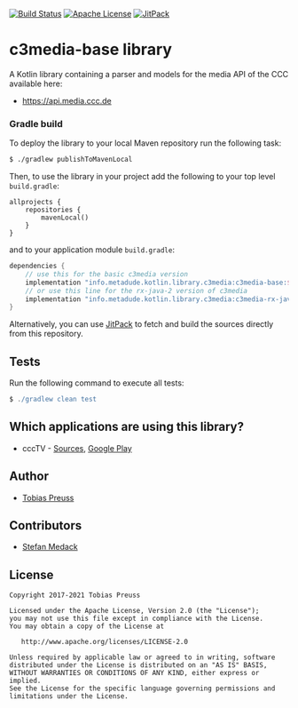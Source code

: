 [![Build Status](https://travis-ci.com/johnjohndoe/c3media-base.svg?branch=master)](https://travis-ci.com/johnjohndoe/c3media-base) [![Apache License](http://img.shields.io/badge/license-Apache%20License%202.0-lightgrey.svg)](http://choosealicense.com/licenses/apache-2.0/) [![JitPack](https://jitpack.io/v/johnjohndoe/c3media-base.svg)][jitpack-c3media-base]

# c3media-base library

A Kotlin library containing a parser and models for the media API of the CCC available here:

* https://api.media.ccc.de


### Gradle build

To deploy the library to your local Maven repository run the following task:

```bash
$ ./gradlew publishToMavenLocal
```

Then, to use the library in your project add the following to
your top level `build.gradle`:

```
allprojects {
    repositories {
        mavenLocal()
    }
}
```

and to your application module `build.gradle`:


```groovy
dependencies {
    // use this for the basic c3media version
    implementation "info.metadude.kotlin.library.c3media:c3media-base:$version"
    // or use this line for the rx-java-2 version of c3media
    implementation "info.metadude.kotlin.library.c3media:c3media-rx-java-2:$version"
}
```

Alternatively, you can use [JitPack][jitpack-c3media-base] to fetch and
build the sources directly from this repository.


## Tests

Run the following command to execute all tests:

```groovy
$ ./gradlew clean test
```

## Which applications are using this library?

* cccTV - [Sources][ccctv-github], [Google Play][ccctv-play]

## Author

* [Tobias Preuss][tobias-preuss]

## Contributors

* [Stefan Medack][stefan-medack]

## License

    Copyright 2017-2021 Tobias Preuss

    Licensed under the Apache License, Version 2.0 (the "License");
    you may not use this file except in compliance with the License.
    You may obtain a copy of the License at

       http://www.apache.org/licenses/LICENSE-2.0

    Unless required by applicable law or agreed to in writing, software
    distributed under the License is distributed on an "AS IS" BASIS,
    WITHOUT WARRANTIES OR CONDITIONS OF ANY KIND, either express or implied.
    See the License for the specific language governing permissions and
    limitations under the License.


[ccctv-github]: https://github.com/stefanmedack/cccTV
[ccctv-play]: https://play.google.com/store/apps/details?id=de.stefanmedack.ccctv
[stefan-medack]: https://github.com/stefanmedack
[tobias-preuss]: https://github.com/johnjohndoe
[jitpack-c3media-base]: https://jitpack.io/#johnjohndoe/c3media-base

